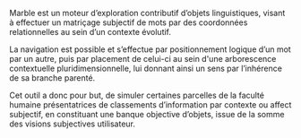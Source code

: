 Marble est un moteur d’exploration contributif d’objets linguistiques, visant à effectuer un matriçage subjectif de mots par des coordonnées relationnelles au sein d’un contexte évolutif.

La navigation est possible et s’effectue par positionnement logique d’un mot par un autre, puis par placement de celui-ci au sein d'une arborescence contextuelle pluridimensionnelle, lui donnant ainsi un sens par l’inhérence de sa branche parenté.

Cet outil a donc pour but, de simuler certaines parcelles de la faculté
humaine présentatrices de classements d’information par contexte ou affect subjectif, en constituant une banque objective d’objets, issue de la somme des visions subjectives utilisateur.
